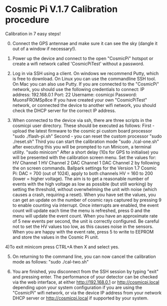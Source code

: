 # Cosmic Pi V.1.7 Calibration procedure

Calibration in 7 easy steps!

0) Connect the GPS antennae and make sure it can see the sky (dangle it out of a window if necessary!).

1) Power up the device and connect to the open "CosmicPi" hotspot or create a wifi network called 'CosmicPiTest' without a password.

2) Log in via SSH using a client. On windows we recommend Putty, which is free to download. On Linux you can use the commandline SSH tool. On Mac you can also use Putty.
If you are connected to the "CosmicPi" network, you should use the following credentials to connect:
IP address: 192.168.0.1
Port: 22
Username: cosmicpi
Password: MuonsFROMSp8ce
If you have created your own "CosmicPiTest" network, or connected the device to another wifi network, you should check the DHCP server for the correct IP address. 

3) When connected to the device via ssh, there are three scripts in the cosmicpi user directory. These should be executed as follows:
First - upload the latest firmware to the cosmic pi custom board processor
"sudo ./flash-pi.sh"
Second - you can reset the custom processor
"sudo ./reset.sh"
Third you can start the calibration mode
"sudo ./cal-one.sh"
after executing this you will be prompted to run Minicom, a terminal utility.
"sudo minicom"
After a short delay (10s for GPS to initialise) you will be presented with the calibration screen menu.
Set the values for:
HV Channel 1
HV Channel 2
DAC Channel 1
DAC Channel 2
by following the on screen commands. Ballpark settings for the Version 1.7 Cosmic Pi: DAC = 700 (out of 1024), apply to both channels HV = 160 to 200 (lower = higher voltage).
The aim is to get a reasonable number of events with the high voltage as low as possible (but still working) by setting the threshold, without overwhelming the unit with noise (which causes a crash, requiring a reset).
When you have set the values, you can get an update on the number of cosmic rays captured by pressing 9 to enable counting via interrupt. Once interrupts are enabled, the event count will update each time the menu is refreshed, press 0 and the menu will update the event count. When you have an approximate rate of 5 new events per second, the unit is correctly configured. Be careful not to set the HV values too low, as this causes noise in the sensors. 
When you are happy with the event rate, press 5 to write to EEPROM and store the values in the Cosmic Pi unit. 

4)To exit minicom press CTRL+A then X and select yes.

5) On returning to the command line, you can now cancel the calibration mode as follows:
"sudo ./cal-two.sh"

6) You are finished, you disconnect from the SSH session by typing "exit" and pressing enter. The performance of your detector can be checked via the web interface, at either http://192.168.0.1 or http://cosmicpi.local depending upon your system configuration if you are using the "CosmicPi" wifi network, or via the device IP address from your network DHCP server or http://cosmicpi.local if supported by your system.

